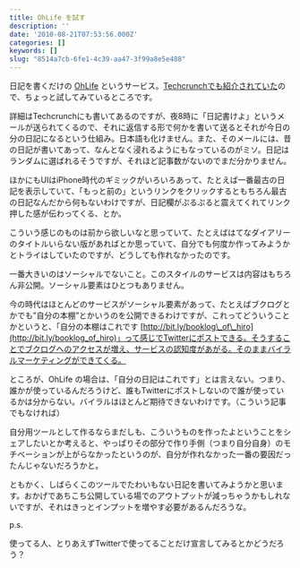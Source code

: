 ```yaml
---
title: OhLife を試す
description: ''
date: '2010-08-21T07:53:56.000Z'
categories: []
keywords: []
slug: "8514a7cb-6fe1-4c39-aa47-3f99a8e5e488"
---
```

日記を書くだけの [OhLife](https://ohlife.com/) というサービス。[Techcrunchでも紹介されていた](http://jp.techcrunch.com/archives/20100817ohlife-personal-journal-email/)ので、ちょっと試してみているところです。

詳細はTechcrunchにも書いてあるのですが、夜8時に「日記書けよ」というメールが送られてくるので、それに返信する形で何かを書いて送るとそれが今日の分の日記になるという仕組み。日本語も化けません。また、そのメールには、昔の日記が書いてあって、なんとなく浸れるようにもなっているのがミソ。日記はランダムに選ばれるそうですが、それほど記事数がないのでまだ分かりません。

ほかにもUIはiPhone時代のギミックがいろいろあって、たとえば一番最古の日記を表示していて、「もっと前の」というリンクをクリックするともちろん最古の日記なんだから何もないわけですが、日記欄がぷるぷると震えてくれてリンク押した感が伝わってくる、とか。

こういう感じのものは前から欲しいなと思っていて、たとえばはてなダイアリーのタイトルいらない版があればとか思っていて、自分でも何度か作ってみようかとトライはしていたのですが、どうしても作れなかったのです。

一番大きいのはソーシャルでないこと。このスタイルのサービスは内容はもちろん非公開。ソーシャル要素はひとつもありません。

今の時代はほとんどのサービスがソーシャル要素があって、たとえばブクログとかでも”自分の本棚”とかいうのを公開できるわけですが、これってどういうことかというと、「自分の本棚はこれです [http://bit.ly/booklog\_of\_hiro](http://bit.ly/booklog_of_hiro)」って感じでTwitterにポストできる。そうすることでブクログへのアクセスが増え、サービスの認知度があがる。そのままバイラルマーケティングができてくる。

ところが、OhLife の場合は、「自分の日記はこれです」とは言えない。つまり、誰かが使っているんだろうけど、誰もTwitterにポストしないので誰が使っているかは分からない。バイラルはほとんど期待できないわけです。（こういう記事でもなければ）

自分用ツールとして作るならまだしも、こういうものを作ったよということをシェアしたいとか考えると、やっぱりその部分で作り手側（つまり自分自身）のモチベーションが上がらなかったというのが、自分が作れなかった一番の要因だったんじゃないだろうかと。

ともかく、しばらくこのツールでたわいもない日記を書いてみようかと思います。おかげであちこち公開している場でのアウトプットが減っちゃうかもしれないですが、それはきっとインプットを増やす必要があるんだろうな。

p.s.

使ってる人、とりあえずTwitterで使ってることだけ宣言してみるとかどうだろう？